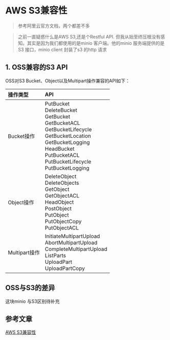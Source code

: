 # AWS S3兼容性

>参考阿里云官方文档，两个都差不多

>之前一直疑惑什么是AWS S3,还是个Restful API. 但我从始至终压根没有感知。其实是因为我们都使用的是minio 客户端。他的minio 服务端提供的是S3 接口，minio client 封装了s3 的http 请求

## 1. OSS兼容的S3 API

OSS对S3 Bucket、Object以及Multipart操作兼容的API如下：

| 操作类型      | API                                                          |
| :------------ | :----------------------------------------------------------- |
| Bucket操作    | PutBucket <br /> DeleteBucket<br /> GetBucket <br /> GetBucketACL<br /> GetBucketLifecycle<br /> GetBucketLocation<br /> GetBucketLogging<br /> HeadBucket<br /> PutBucketACL<br /> PutBucketLifecycle<br /> PutBucketLogging |
| Object操作    | DeleteObject <br /> DeleteObjects<br /> GetObject<br /> GetObjectACL<br /> HeadObject<br /> PostObject<br /> PutObject<br /> PutObjectCopy<br /> PutObjectACL |
| Multipart操作 | InitiateMultipartUpload<br /> AbortMultipartUpload<br /> CompleteMultipartUpload<br /> ListParts<br /> UploadPart<br /> UploadPartCopy |

## OSS与S3的差异

这块minio 与S3区别待补充

## 参考文章

[AWS S3兼容性](https://help.aliyun.com/document_detail/389025.html)